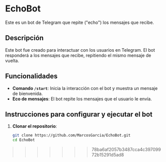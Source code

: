 # EchoBot

Este es un bot de Telegram que repite ("echo") los mensajes que recibe.

## Descripción

Este bot fue creado para interactuar con los usuarios en Telegram. El bot responderá a los mensajes que recibe, repitiendo el mismo mensaje de vuelta.

## Funcionalidades

- **Comando `/start`**: Inicia la interacción con el bot y muestra un mensaje de bienvenida.
- **Eco de mensajes**: El bot repite los mensajes que el usuario le envía.

## Instrucciones para configurar y ejecutar el bot

1. **Clonar el repositorio**:
   ```bash
   git clone https://github.com/MarcosGarcia/EchoBot.git
   cd EchoBot
>>>>>>> 78ba6af2057b3487cca4c39709972b15291d5ad8
